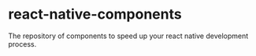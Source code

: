 # react-native-components

The repository of components to speed up your react native development process.
